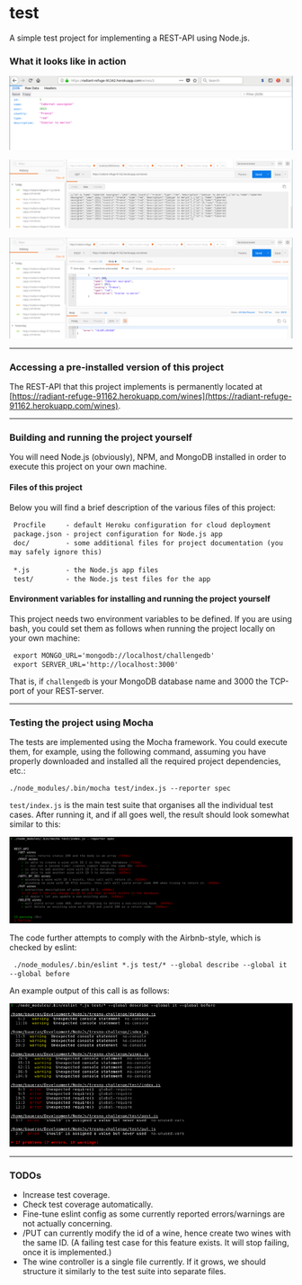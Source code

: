 # test

A simple test project for implementing a REST-API using Node.js.

### What it looks like in action

![In the browser](doc/browser1.png)

![In Postman](doc/postman1.png)

![In Postman](doc/postman2.png)

***

### Accessing a pre-installed version of this project
The REST-API that this project implements is permanently located at
[https://radiant-refuge-91162.herokuapp.com/wines](https://radiant-refuge-91162.herokuapp.com/wines).

***

### Building and running the project yourself
You will need Node.js (obviously), NPM, and MongoDB installed in order to execute this project on your
own machine.

#### Files of this project
Below you will find a brief description of the various files of this project:

     Procfile     - default Heroku configuration for cloud deployment
     package.json - project configuration for Node.js app
     doc/         - some additional files for project documentation (you may safely ignore this)
     
     *.js         - the Node.js app files
     test/        - the Node.js test files for the app

#### Environment variables for installing and running the project yourself
This project needs two environment variables to be defined. If you are using bash, you could set them
as follows when running the project locally on your own machine:

     export MONGO_URL='mongodb://localhost/challengedb'
     export SERVER_URL='http://localhost:3000'

That is, if `challengedb` is your MongoDB database name and 3000 the TCP-port of your REST-server.

***

### Testing the project using Mocha

The tests are implemented using the Mocha framework.  You could execute them, for example, using
the following command, assuming you have properly downloaded and installed all the required project
dependencies, etc.:

    ./node_modules/.bin/mocha test/index.js --reporter spec

`test/index.js` is the main test suite that organises all the individual test cases. After running it,
and if all goes well, the result should look somewhat similar to this:

![Test output](doc/test2.png)

The code further attempts to comply with the Airbnb-style, which is checked by eslint:

     ./node_modules/.bin/eslint *.js test/* --global describe --global it --global before
     
An example output of this call is as follows:

![Eslint output](doc/eslint1.png)

***

### TODOs

- Increase test coverage.
- Check test coverage automatically.
- Fine-tune eslint config as some currently reported errors/warnings are not actually concerning.
- /PUT can currently modify the id of a wine, hence create two wines with the same ID.  (A failing test case for this feature exists. It will stop failing, once it is implemented.)
- The wine controller is a single file currently. If it grows, we should structure it similarly to the test suite into separate files.
